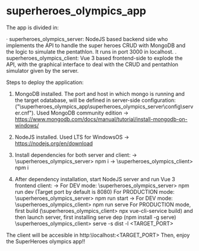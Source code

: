 # superheroes_olympics_app

The app is divided in:

· superheroes_olympics_server: NodeJS based backend side who implements the API to handle the super heroes CRUD with MongoDB and the logic to simulate the pentathlon. It runs in port 3000 in localhost.
. superheroes_olympics_client: Vue 3 based frontend-side to explode the API, with the graphical interface to deal with the CRUD and pentathlon simulator given by the server.

Steps to deploy the application:

1. MongoDB installed. The port and host in which mongo is running and the target odatabase, will be defined in server-side configuration: ("\superheroes_olympics_app\superheroes_olympics_server\config\server.cnf"). Used MongoDB community edition -> https://www.mongodb.com/docs/manual/tutorial/install-mongodb-on-windows/

2. NodeJS installed. Used LTS for WindowsOS -> https://nodejs.org/en/download

3. Install dependencies for both server and client:
   -> \superheroes_olympics_server> npm i
   -> \superheroes_olympics_client> npm i

4. After dependency installation, start NodeJS server and run Vue 3 frontend client:
   -> For DEV mode: \superheroes_olympics_server> npm run dev (Target port by default is 8080)
   For PRODUCTION mode: \superheroes_olympics_server> npm run start
   -> For DEV mode: \superheroes_olympics_client> npm run serve
   For PRODUCTION mode, first build (\superheroes_olympics_client> npx vue-cli-service build) and then launch server, first installing serve dep (npm install -g serve) \superheroes_olympics_client> serve -s dist -l <TARGET_PORT>

The client will be accesible in http:\\localhost:<TARGET_PORT> Then, enjoy the SuperHeroes olympics app!!
